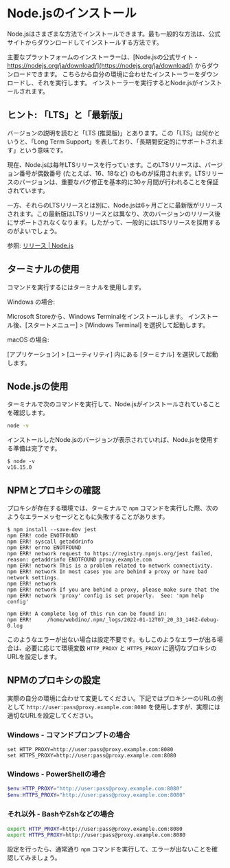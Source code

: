 # Node.jsのインストール

Node.jsはさまざまな方法でインストールできます。最も一般的な方法は、公式サイトからダウンロードしてインストールする方法です。

主要なプラットフォームのインストーラーは、[Node.jsの公式サイト - https://nodejs.org/ja/download/](https://nodejs.org/ja/download/) からダウンロードできます。
こちらから自分の環境に合わせたインストーラーをダウンロードし、それを実行します。
インストーラーを実行するとNode.jsがインストールされます。

## ヒント: 「LTS」と「最新版」

バージョンの説明を読むと「LTS (推奨版)」とあります。この「LTS」は何かというと、「Long Term Support」を表しており、「長期間安定的にサポートされます」という意味です。

現在、Node.jsは毎年LTSリリースを行っています。このLTSリリースは、バージョン番号が偶数番号 (たとえば、16、18など) のものが採用されます。LTSリリースのバージョンは、重要なバグ修正を基本的に30ヶ月間が行われることを保証されています。

一方、それらのLTSリリースとは別に、Node.jsは6ヶ月ごとに最新版がリリースされます。この最新版はLTSリリースとは異なり、次のバージョンのリリース後にサポートされなくなります。したがって、一般的にはLTSリリースを採用するのがよいでしょう。

参照: [リリース | Node.js](https://nodejs.org/ja/about/releases/)

## ターミナルの使用

コマンドを実行するにはターミナルを使用します。

Windows の場合:

Microsoft Storeから、Windows Terminalをインストールします。
インストール後、[スタートメニュー] > [Windows Terminal] を選択して起動します。

macOS の場合:

[アプリケーション] > [ユーティリティ] 内にある [ターミナル] を選択して起動します。

## Node.jsの使用

ターミナルで次のコマンドを実行して、Node.jsがインストールされていることを確認します。

```bash
node -v
```

インストールしたNode.jsのバージョンが表示されていれば、Node.jsを使用する準備は完了です。

```console
$ node -v
v16.15.0
```

## NPMとプロキシの確認

プロキシが存在する環境では、ターミナルで `npm` コマンドを実行した際、次のようなエラーメッセージとともに失敗することがあります。

```console
$ npm install --save-dev jest
npm ERR! code ENOTFOUND
npm ERR! syscall getaddrinfo
npm ERR! errno ENOTFOUND
npm ERR! network request to https://registry.npmjs.org/jest failed, reason: getaddrinfo ENOTFOUND proxy.example.com
npm ERR! network This is a problem related to network connectivity.
npm ERR! network In most cases you are behind a proxy or have bad network settings.
npm ERR! network
npm ERR! network If you are behind a proxy, please make sure that the
npm ERR! network 'proxy' config is set properly.  See: 'npm help config'

npm ERR! A complete log of this run can be found in:
npm ERR!     /home/webdino/.npm/_logs/2022-01-12T07_20_33_146Z-debug-0.log
```

このようなエラーが出ない場合は設定不要です。もしこのようなエラーが出る場合は、必要に応じて環境変数 `HTTP_PROXY` と `HTTPS_PROXY` に適切なプロキシのURLを設定します。

## NPMのプロキシの設定

実際の自分の環境に合わせて変更してください。下記ではプロキシーのURLの例として `http://user:pass@proxy.example.com:8080` を使用しますが、実際には適切なURLを設定してください。

### Windows - コマンドプロンプトの場合

```
set HTTP_PROXY=http://user:pass@proxy.example.com:8080
set HTTPS_PROXY=http://user:pass@proxy.example.com:8080
```

### Windows - PowerShellの場合

```powershell
$env:HTTP_PROXY="http://user:pass@proxy.example.com:8080"
$env:HTTPS_PROXY="http://user:pass@proxy.example.com:8080"
```

### それ以外 - BashやZshなどの場合

```bash
export HTTP_PROXY=http://user:pass@proxy.example.com:8080
export HTTPS_PROXY=http://user:pass@proxy.example.com:8080
```

設定を行ったら、通常通り `npm` コマンドを実行して、エラーが出ないことを確認してみましょう。
